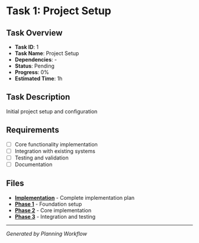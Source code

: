 # Task 1: Project Setup

## Task Overview
- **Task ID**: 1
- **Task Name**: Project Setup
- **Dependencies**: -
- **Status**: Pending
- **Progress**: 0%
- **Estimated Time**: 1h

## Task Description
Initial project setup and configuration

## Requirements
- [ ] Core functionality implementation
- [ ] Integration with existing systems
- [ ] Testing and validation
- [ ] Documentation

## Files
- **[Implementation](./project-setup-implementation.md)** - Complete implementation plan
- **[Phase 1](./project-setup-phase-1.md)** - Foundation setup
- **[Phase 2](./project-setup-phase-2.md)** - Core implementation
- **[Phase 3](./project-setup-phase-3.md)** - Integration and testing

---
*Generated by Planning Workflow*